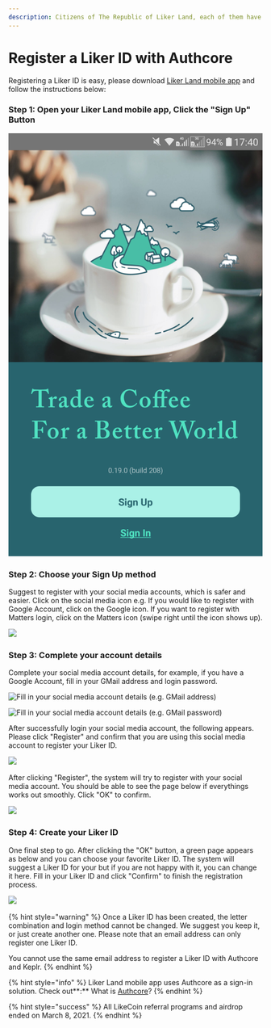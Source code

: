 ```yaml
---
description: Citizens of The Republic of Liker Land, each of them have a unique Liker ID
---
```


# Register a Liker ID with Authcore

Registering a Liker ID is easy, please download [Liker Land mobile app](https://liker.land/getapp) and follow the instructions below:

### Step 1: Open your Liker Land mobile app, Click the "Sign Up" Button

![](../../.gitbook/assets/sign-in.png)

### **Step 2: Choose your Sign Up method**

Suggest to register with your social media accounts, which is safer and easier. Click on the social media icon e.g. If you would like to register with Google Account, click on the Google icon. If you want to register with Matters login, click on the Matters icon (swipe right until the icon shows up).

![](../../.gitbook/assets/img\_2334.PNG)

### Step 3: Complete your account details

Complete your social media account details, for example, if you have a Google Account, fill in your GMail address and login password.

![Fill in your social media account details (e.g. GMail address)](../../.gitbook/assets/img\_2338.PNG)

![Fill in your social media account details (e.g. GMail password)](../../.gitbook/assets/img\_2339.PNG)

After successfully login your social media account, the following appears. Please click "Register" and confirm that you are using this social media account to register your Liker ID.

![](../../.gitbook/assets/img\_2340.PNG)

After clicking "Register", the system will try to register with your social media account. You should be able to see the page below if everythings works out smoothly. Click "OK" to confirm.

![](../../.gitbook/assets/img\_2341.png)

### Step 4: Create your Liker ID

One final step to go. After clicking the "OK" button, a green page appears as below and you can choose your favorite Liker ID. The system will suggest a Liker ID for your but if you are not happy with it, you can change it here. Fill in your Liker ID and click "Confirm" to finish the registration process.

![](../../.gitbook/assets/img\_3461.jpg)

{% hint style="warning" %}
Once a Liker ID has been created, the letter combination and login method cannot be changed.  We suggest you keep it, or just create another one. Please note that an email address can only register one Liker ID.

You cannot use the same email address to register a Liker ID with Authcore and Keplr.
{% endhint %}

{% hint style="info" %}
Liker Land mobile app uses Authcore as a sign-in solution. Check out**:** What is [Authcore](what-is-authcore.md)?
{% endhint %}

{% hint style="success" %}
All LikeCoin referral programs and airdrop ended on March 8, 2021.
{% endhint %}
